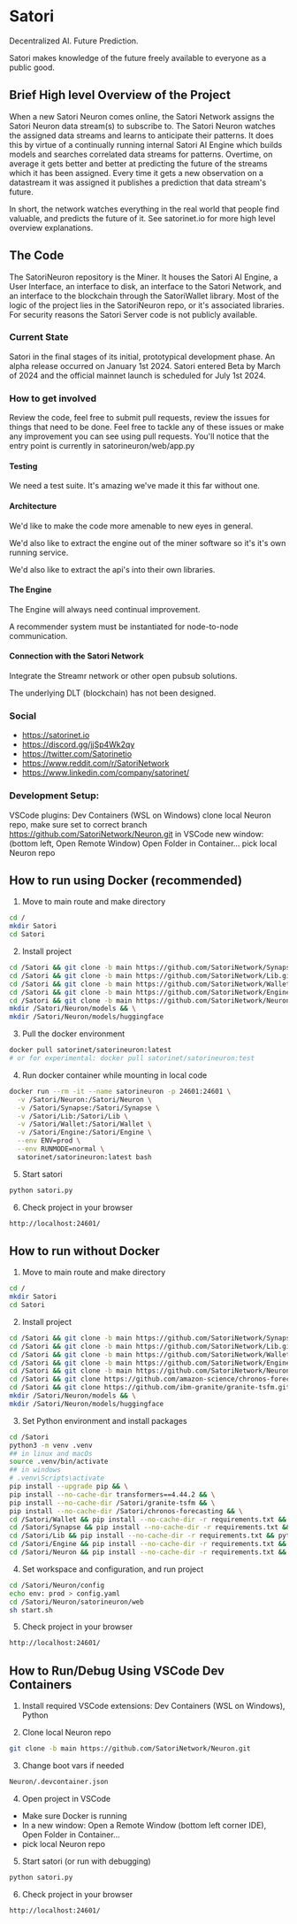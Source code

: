 # Satori

Decentralized AI. Future Prediction.

Satori makes knowledge of the future freely available to everyone as a public good.

## Brief High level Overview of the Project

When a new Satori Neuron comes online, the Satori Network assigns the Satori Neuron data stream(s) to subscribe to. The Satori Neuron watches the assigned data streams and learns to anticipate their patterns. It does this by virtue of a continually running internal Satori AI Engine which builds models and searches correlated data streams for patterns. Overtime, on average it gets better and better at predicting the future of the streams which it has been assigned. Every time it gets a new observation on a datastream it was assigned it publishes a prediction that data stream's future.

In short, the network watches everything in the real world that people find valuable, and predicts the future of it. See satorinet.io for more high level overview explanations.

## The Code

The SatoriNeuron repository is the Miner. It houses the Satori AI Engine, a User Interface, an interface to disk, an interface to the Satori Network, and an interface to the blockchain through the SatoriWallet library. Most of the logic of the project lies in the SatoriNeuron repo, or it's associated libraries. For security reasons the Satori Server code is not publicly available.

### Current State

Satori in the final stages of its initial, prototypical development phase. An alpha release occurred on January 1st 2024. Satori entered Beta by March of 2024 and the official mainnet launch is scheduled for July 1st 2024.

### How to get involved

Review the code, feel free to submit pull requests, review the issues for things that need to be done.
Feel free to tackle any of these issues or make any improvement you can see using pull requests. You'll notice that the entry point is currently in satorineuron/web/app.py

#### Testing

We need a test suite. It's amazing we've made it this far without one.

#### Architecture

We'd like to make the code more amenable to new eyes in general.

We'd also like to extract the engine out of the miner software so it's it's own running service.

We'd also like to extract the api's into their own libraries.

#### The Engine

The Engine will always need continual improvement.

A recommender system must be instantiated for node-to-node communication.

#### Connection with the Satori Network

Integrate the Streamr network or other open pubsub solutions.

The underlying DLT (blockchain) has not been designed.

### Social

- <https://satorinet.io>
- <https://discord.gg/jjSp4Wk2qy>
- <https://twitter.com/Satorinetio>
- <https://www.reddit.com/r/SatoriNetwork>
- <https://www.linkedin.com/company/satorinet/>


### Development Setup:

VSCode plugins: Dev Containers (WSL on Windows)
clone local Neuron repo, make sure set to correct branch
https://github.com/SatoriNetwork/Neuron.git
in VSCode new window:
(bottom left, Open Remote Window) Open Folder in Container...
pick local Neuron repo

## How to run using Docker (recommended)

1. Move to main route and make directory
```bash
cd /
mkdir Satori
cd Satori
```

2. Install project
```bash
cd /Satori && git clone -b main https://github.com/SatoriNetwork/Synapse.git && \
cd /Satori && git clone -b main https://github.com/SatoriNetwork/Lib.git && \
cd /Satori && git clone -b main https://github.com/SatoriNetwork/Wallet.git && \
cd /Satori && git clone -b main https://github.com/SatoriNetwork/Engine.git && \
cd /Satori && git clone -b main https://github.com/SatoriNetwork/Neuron.git && \
mkdir /Satori/Neuron/models && \
mkdir /Satori/Neuron/models/huggingface
```

3. Pull the docker environment
```bash
docker pull satorinet/satorineuron:latest
# or for experimental: docker pull satorinet/satorineuron:test
```

4. Run docker container while mounting in local code
```bash
docker run --rm -it --name satorineuron -p 24601:24601 \
  -v /Satori/Neuron:/Satori/Neuron \
  -v /Satori/Synapse:/Satori/Synapse \
  -v /Satori/Lib:/Satori/Lib \
  -v /Satori/Wallet:/Satori/Wallet \
  -v /Satori/Engine:/Satori/Engine \
  --env ENV=prod \
  --env RUNMODE=normal \
  satorinet/satorineuron:latest bash
```

5. Start satori
```bash
python satori.py
```

6. Check project in your browser
```bash
http://localhost:24601/
```

## How to run without Docker

1. Move to main route and make directory
```bash
cd /
mkdir Satori
cd Satori
```

2. Install project
```bash
cd /Satori && git clone -b main https://github.com/SatoriNetwork/Synapse.git && \
cd /Satori && git clone -b main https://github.com/SatoriNetwork/Lib.git && \
cd /Satori && git clone -b main https://github.com/SatoriNetwork/Wallet.git && \
cd /Satori && git clone -b main https://github.com/SatoriNetwork/Engine.git && \
cd /Satori && git clone -b main https://github.com/SatoriNetwork/Neuron.git && \
cd /Satori && git clone https://github.com/amazon-science/chronos-forecasting.git && \
cd /Satori && git clone https://github.com/ibm-granite/granite-tsfm.git && \
mkdir /Satori/Neuron/models && \
mkdir /Satori/Neuron/models/huggingface
```

3. Set Python environment and install packages
```bash
cd /Satori
python3 -m venv .venv
## in linux and macOs
source .venv/bin/activate
## in windows
# .venv\Scripts\activate
pip install --upgrade pip && \
pip install --no-cache-dir transformers==4.44.2 && \
pip install --no-cache-dir /Satori/granite-tsfm && \
pip install --no-cache-dir /Satori/chronos-forecasting && \
cd /Satori/Wallet && pip install --no-cache-dir -r requirements.txt && python setup.py develop && \
cd /Satori/Synapse && pip install --no-cache-dir -r requirements.txt && python setup.py develop && \
cd /Satori/Lib && pip install --no-cache-dir -r requirements.txt && python setup.py develop && \
cd /Satori/Engine && pip install --no-cache-dir -r requirements.txt && python setup.py develop && \
cd /Satori/Neuron && pip install --no-cache-dir -r requirements.txt && python setup.py develop
```

4. Set workspace and configuration, and run project
```bash
cd /Satori/Neuron/config
echo env: prod > config.yaml
cd /Satori/Neuron/satorineuron/web
sh start.sh
```

5. Check project in your browser
```bash
http://localhost:24601/
```

## How to Run/Debug Using VSCode Dev Containers

1. Install required VSCode extensions: Dev Containers (WSL on Windows), Python

2. Clone local Neuron repo
```bash
git clone -b main https://github.com/SatoriNetwork/Neuron.git
```

3. Change boot vars if needed
```bash
Neuron/.devcontainer.json
```

4. Open project in VSCode
 - Make sure Docker is running
 - In a new window: Open a Remote Window (bottom left corner IDE), Open Folder in Container...
 - pick local Neuron repo

5. Start satori (or run with debugging)
```bash
python satori.py
```

6. Check project in your browser
```bash
http://localhost:24601/
```
